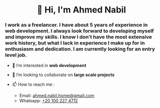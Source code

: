<h1 align="center">👋 Hi, I'm Ahmed Nabil</h1>

<h3>I work as a freelancer. I have about 5 years of experience in web development. I always look forward to developing myself and improve my skills. I know I don’t have the most extensive work history, but what I lack in experience I make up for in enthusiasm and dedication. I am currently looking for an entry level job.</h3>

<!--<p align="left"> <img src="https://komarev.com/ghpvc/?username=nobel-512&label=Profile%20views&color=0e75b6&style=flat" alt="thuotracy" " /> </p>-->

- 👀 I’m interested in **web development**

- 🤝 I’m looking to collaborate on **large scale projects**

- 📫 How to reach me :
  <!--- LinkedIn: https://www.linkedin.com/in/ahmed-nabil-578110258/-->
  - Email: ahmed.nabil.home@gmail.com
  - Whatsapp: <a href="https://wa.me/+201002274712" target="_blank">+20 100 227 4712</a>

<!---
nobel-512/nobel-512 is a ✨ special ✨ repository because its `README.md` (this file) appears on your GitHub profile.
You can click the Preview link to take a look at your changes.
--->
